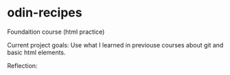 # odin-recipes
Foundaition course (html practice)

Current project goals:
Use what I learned in previouse courses about git and basic html elements.

Reflection:
